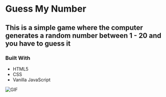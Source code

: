 # Guess My Number

## This is a simple game where the computer generates a random number between 1 - 20 and you have to guess it

### Built With

- HTML5
- CSS
- Vanilla JavaScript

![GIF]("./demo.gif")
